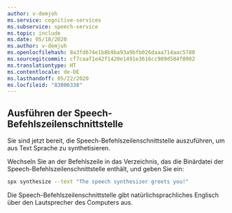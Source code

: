 ```yaml
---
author: v-demjoh
ms.service: cognitive-services
ms.subservice: speech-service
ms.topic: include
ms.date: 05/18/2020
ms.author: v-demjoh
ms.openlocfilehash: 8a3fd674e1b8b9ba93a9bfb026daaa714aac5780
ms.sourcegitcommit: cf7caaf1e42f1420e1491e3616cc989d504f0902
ms.translationtype: HT
ms.contentlocale: de-DE
ms.lasthandoff: 05/22/2020
ms.locfileid: "83806338"
---
```

## <a name="run-the-speech-cli"></a>Ausführen der Speech-Befehlszeilenschnittstelle

Sie sind jetzt bereit, die Speech-Befehlszeilenschnittstelle auszuführen, um aus Text Sprache zu synthetisieren.

Wechseln Sie an der Befehlszeile in das Verzeichnis, das die Binärdatei der Speech-Befehlszeilenschnittstelle enthält, und geben Sie ein:

```bash
spx synthesize --text "The speech synthesizer greets you!"
```

Die Speech-Befehlszeilenschnittstelle gibt natürlichsprachliches Englisch über den Lautsprecher des Computers aus.
